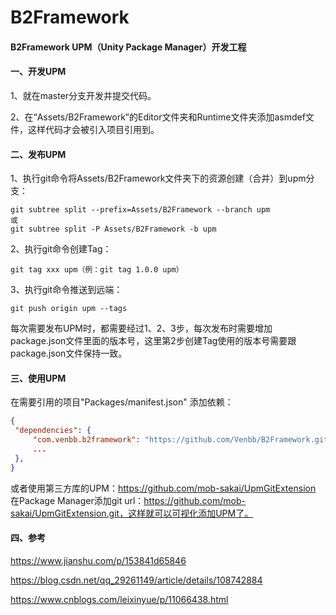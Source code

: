 # B2Framework

#### B2Framework UPM（Unity Package Manager）开发工程

#### 一、开发UPM

1、就在master分支开发并提交代码。

2、在“Assets/B2Framework”的Editor文件夹和Runtime文件夹添加asmdef文件，这样代码才会被引入项目引用到。

#### 二、发布UPM

1、执行git命令将Assets/B2Framework文件夹下的资源创建（合并）到upm分支：		

```shell
git subtree split --prefix=Assets/B2Framework --branch upm
或
git subtree split -P Assets/B2Framework -b upm
```

2、执行git命令创建Tag：		

```shell
git tag xxx upm（例：git tag 1.0.0 upm）
```

3、执行git命令推送到远端：

```shell
git push origin upm --tags
```

每次需要发布UPM时，都需要经过1、2、3步，每次发布时需要增加package.json文件里面的版本号，这里第2步创建Tag使用的版本号需要跟package.json文件保持一致。

#### 三、使用UPM

在需要引用的项目"Packages/manifest.json" 添加依赖：

```json
{
 "dependencies": {
     "com.venbb.b2framework": "https://github.com/Venbb/B2Framework.git#1.0.0",
     ...
 },
}
```

或者使用第三方库的UPM：https://github.com/mob-sakai/UpmGitExtension
在Package Manager添加git url：https://github.com/mob-sakai/UpmGitExtension.git，这样就可以可视化添加UPM了。

#### 四、参考

https://www.jianshu.com/p/153841d65846

https://blog.csdn.net/qq_29261149/article/details/108742884

https://www.cnblogs.com/leixinyue/p/11066438.html
